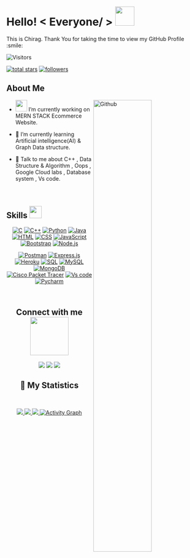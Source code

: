 

<h1> Hello! < Everyone/ > <img src = "https://raw.githubusercontent.com/MartinHeinz/MartinHeinz/master/wave.gif" width = 50px> </h1>
<div size='20px'> This is Chirag. Thank You for taking the time to view my GitHub Profile :smile: 
</div>
<p align='center'>

![Visitors](https://visitor-badge.glitch.me/badge?page_id=22chiragmodh.22chiragmodh)
 <br>

  
<a href="https://github.com/22chiragmodh?tab=repositories&sort=stargazers">
    <img alt="total stars" title="Total stars on GitHub" src="https://custom-icon-badges.herokuapp.com/badge/dynamic/json?logo=star&color=55960c&labelColor=488207&label=Stars&style=for-the-badge&query=%24.stars&url=https://api.github-star-counter.workers.dev/user/22chiragmodh"/></a>
<a href="https://github.com/22chiragmodh?tab=followers">
    <img alt="followers" title="Follow me on Github" src="https://custom-icon-badges.herokuapp.com/github/followers/22chiragmodh?color=236ad3&labelColor=1155ba&style=for-the-badge&logo=person-add&label=Follow&logoColor=white"/></a>
  
</p>

<h2> About Me </h2>

<img width="55%" align="right" alt="Github" src="https://raw.githubusercontent.com/onimur/.github/master/.resources/git-header.svg" />


- <img src="https://media.giphy.com/media/WUlplcMpOCEmTGBtBW/giphy.gif" width="30"> I’m currently working on MERN STACK Ecommerce Website.

- 🌱 I’m currently learning Artificial intelligence(AI) & Graph Data structure. 

- 💬 Talk to me about C++ , Data Structure & Algorithm , Oops , Google Cloud labs , Database system , Vs code.  
<br> </br>

<h2> Skills <img src = "https://media2.giphy.com/media/QssGEmpkyEOhBCb7e1/giphy.gif?cid=ecf05e47a0n3gi1bfqntqmob8g9aid1oyj2wr3ds3mg700bl&rid=giphy.gif" width = 32px> </h2>
<div align="center">
<a href="#"><img alt="C" src="https://custom-icon-badges.herokuapp.com/badge/C-03599C.svg?logo=c-in-hexagon&logoColor=white"></a>
<a href="#"><img alt="C++" src="https://custom-icon-badges.herokuapp.com/badge/C++-9C033A.svg?logo=cpp2&logoColor=white"></a>
<a href="#"><img alt="Python" src="https://img.shields.io/badge/Python-14354C.svg?logo=python&logoColor=white"></a>
<a href="#"><img alt="Java" src="https://img.shields.io/badge/Java-007396.svg?logo=java&logoColor=white"></a>	
<a href="#"><img alt="HTML" src="https://img.shields.io/badge/HTML-E34F26.svg?logo=html5&logoColor=white"></a>	
<a href="#"><img alt="CSS" src="https://img.shields.io/badge/CSS-1572B6.svg?logo=css3&logoColor=white"></a>
<a href="#"><img alt="JavaScript" src="https://img.shields.io/badge/JavaScript-F7DF1E.svg?logo=javascript&logoColor=black"></a>
<a href="#"><img alt="Bootstrap" src="https://img.shields.io/badge/Bootstrap-7952B3.svg?logo=bootstrap&logoColor=white"></a>
<a href="#"><img alt="Node.js" src="https://img.shields.io/badge/Node.js-006400.svg?logo=node.js&logoColor=yellow"></a>


<a href="#"><img alt="Postman" src="https://img.shields.io/badge/Postman-E34F26.svg?logo=postman&logoColor=white"></a>
<a href="#"><img alt="Express.js" src="https://img.shields.io/badge/Express.js-14354C.svg?logo=express.js&logoColor=white"></a>
<a href="#"><img alt="Heroku" src="https://img.shields.io/badge/Heroku-430098.svg?logo=heroku&logoColor=white"></a>	
<a href="#"><img alt="SQL" src="https://custom-icon-badges.herokuapp.com/badge/SQL-025E8C.svg?logo=database&logoColor=white"></a>
<a href="#"><img alt="MySQL" src="https://img.shields.io/badge/MySQL-00f.svg?logo=mysql&logoColor=white"></a>
<a href="#"><img alt="MongoDB" src ="https://img.shields.io/badge/MongoDB-4ea94b.svg?logo=mongodb&logoColor=white"></a>	
<a href="#"><img alt="Cisco Packet Tracer" src="https://img.shields.io/badge/Cisco Packet Tracer-9C033A.svg?logo=cisco packet tracer&logoColor=black"></a>
<a href="#"><img alt="Vs code" src="https://img.shields.io/badge/Visual Studio Code-000.svg?logo=visual studio code&logoColor=blue"></a>
<a href="#"><img alt="Pycharm" src="https://img.shields.io/badge/Pycharm-9C033A.svg?logo=Pycharm&logoColor=white"></a>




<br>


<h2> Connect with me <img src='https://raw.githubusercontent.com/ShahriarShafin/ShahriarShafin/main/Assets/handshake.gif' width="100px"> </h2>
	
<a target="_blank" href="https://in.linkedin.com/in/https://www.linkedin.com/in/chirag-modh-738b3a220"><img src="https://img.shields.io/badge/-LinkedIn-0077B5?style=for-the-badge&logo=Linkedin&logoColor=white"></img></a>
<a target="_blank" href="https://www.instagram.com/chirag22_12/"><img src="https://img.shields.io/badge/-Instagram-DE1B85?style=for-the-badge&logo=Instagram&logoColor=white"></img></a>
<a target="_blank" href="https://www.codedamn.com/user/22chiragmodh/"><img src="https://img.shields.io/badge/-codedamn-006400?style=for-the-badge&logo=codedamn&logoColor=black"></img></a>
<br>

## 🔖 My Statistics
&nbsp;
<p align="center">
    <a href="https://github.com/22chiragmodh/">
        <img src="https://github-readme-stats.vercel.app/api?username=22chiragmodh&show_icons=true&locale=en&bg_color=0d1117&title_color=ffffff&text_color=ffffff&icon_color=00ff99&hide_border=true/" />
    </a>
    <a href="https://github.com/22chiragmodh/">
        <img src="https://github-readme-stats.vercel.app/api/top-langs/?username=22chiragmodh&layout=compact&count_private=true&langs_count=8&card_width=445&bg_color=0d1117&title_color=ffffff&text_color=ffffff&icon_color=00ff99&hide_border=true/" />
    </a>
    <a href="https://github.com/22chiragmodh/">
        <img src="https://github-readme-streak-stats.herokuapp.com?user=22chiragmodh&hide_border=true&background=0D1117&currStreakLabel=FFFFFF&sideLabels=FFFFFF&currStreakNum=FFFFFF&dates=FFFFFF&sideNums=FFFFFF&fire=fff&ring=3579f5&stroke=FFFFFFFF)](https://git.io/streak-stats" />
    </a>
   <a href="https://github.com/22chiragmodh"><img alt="Activity Graph" src="https://activity-graph.herokuapp.com/graph?username=22chiragmodh&bg_color=800000&color=000000&line=ffffff&point=000000&area=true&hide_border=true" />
    </a>
 
</p>
</div>

